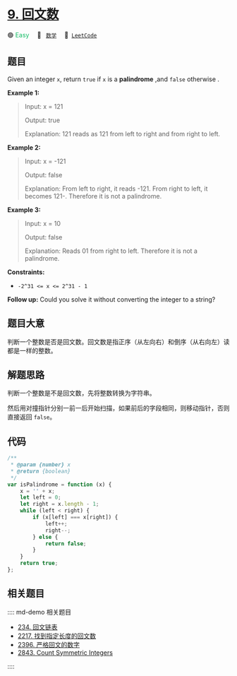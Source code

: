 # [9. 回文数](https://leetcode.com/problems/palindrome-number)

🟢 <font color=#15bd66>Easy</font>&emsp; 🔖&ensp; [`数学`](/leetcode/outline/tag/mathematics.md)&emsp; 🔗&ensp;[`LeetCode`](https://leetcode.com/problems/palindrome-number/)

## 题目

Given an integer `x`, return `true` if `x` is a **palindrome** ,and `false` otherwise .

**Example 1:**

> Input: x = 121
>
> Output: true
>
> Explanation: 121 reads as 121 from left to right and from right to left.

**Example 2:**

> Input: x = -121
>
> Output: false
>
> Explanation: From left to right, it reads -121. From right to left, it becomes 121-. Therefore it is not a palindrome.

**Example 3:**

> Input: x = 10
>
> Output: false
>
> Explanation: Reads 01 from right to left. Therefore it is not a palindrome.

**Constraints:**

- `-2^31 <= x <= 2^31 - 1`

**Follow up:** Could you solve it without converting the integer to a string?

## 题目大意

判断一个整数是否是回文数。回文数是指正序（从左向右）和倒序（从右向左）读都是一样的整数。

## 解题思路

判断一个整数是不是回文数，先将整数转换为字符串。

然后用对撞指针分别一前一后开始扫描，如果前后的字段相同，则移动指针，否则直接返回 `false`。

## 代码

```javascript
/**
 * @param {number} x
 * @return {boolean}
 */
var isPalindrome = function (x) {
	x = '' + x;
	let left = 0;
	let right = x.length - 1;
	while (left < right) {
		if (x[left] === x[right]) {
			left++;
			right--;
		} else {
			return false;
		}
	}
	return true;
};
```

## 相关题目

:::: md-demo 相关题目

- [234. 回文链表](./0234.md)
- [2217. 找到指定长度的回文数](https://leetcode.com/problems/find-palindrome-with-fixed-length)
- [2396. 严格回文的数字](https://leetcode.com/problems/strictly-palindromic-number)
- [2843. Count Symmetric Integers](https://leetcode.com/problems/count-symmetric-integers)

::::
